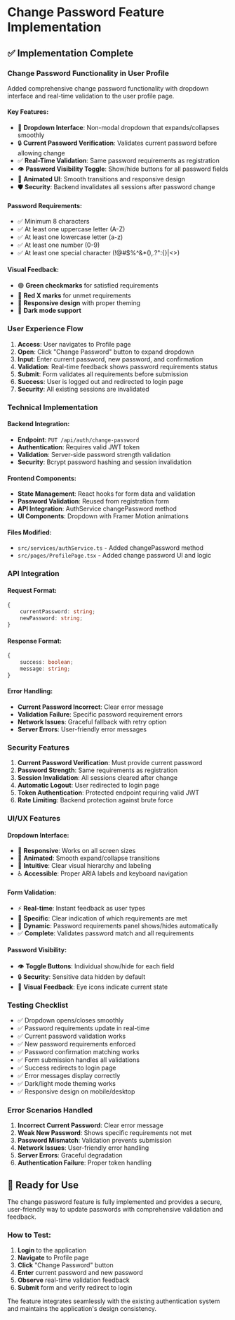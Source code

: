 # Change Password Feature Implementation

## ✅ Implementation Complete

### **Change Password Functionality in User Profile**

Added comprehensive change password functionality with dropdown interface and real-time validation to the user profile page.

#### **Key Features:**

-   🔽 **Dropdown Interface**: Non-modal dropdown that expands/collapses smoothly
-   🔒 **Current Password Verification**: Validates current password before allowing change
-   ✅ **Real-Time Validation**: Same password requirements as registration
-   👁️ **Password Visibility Toggle**: Show/hide buttons for all password fields
-   🎨 **Animated UI**: Smooth transitions and responsive design
-   🛡️ **Security**: Backend invalidates all sessions after password change

#### **Password Requirements:**

-   ✅ Minimum 8 characters
-   ✅ At least one uppercase letter (A-Z)
-   ✅ At least one lowercase letter (a-z)
-   ✅ At least one number (0-9)
-   ✅ At least one special character (!@#$%^&\*(),.?":{}|<>)

#### **Visual Feedback:**

-   🟢 **Green checkmarks** for satisfied requirements
-   🔴 **Red X marks** for unmet requirements
-   📱 **Responsive design** with proper theming
-   🌙 **Dark mode support**

### **User Experience Flow**

1. **Access**: User navigates to Profile page
2. **Open**: Click "Change Password" button to expand dropdown
3. **Input**: Enter current password, new password, and confirmation
4. **Validation**: Real-time feedback shows password requirements status
5. **Submit**: Form validates all requirements before submission
6. **Success**: User is logged out and redirected to login page
7. **Security**: All existing sessions are invalidated

### **Technical Implementation**

#### **Backend Integration:**

-   **Endpoint**: `PUT /api/auth/change-password`
-   **Authentication**: Requires valid JWT token
-   **Validation**: Server-side password strength validation
-   **Security**: Bcrypt password hashing and session invalidation

#### **Frontend Components:**

-   **State Management**: React hooks for form data and validation
-   **Password Validation**: Reused from registration form
-   **API Integration**: AuthService changePassword method
-   **UI Components**: Dropdown with Framer Motion animations

#### **Files Modified:**

-   `src/services/authService.ts` - Added changePassword method
-   `src/pages/ProfilePage.tsx` - Added change password UI and logic

### **API Integration**

#### **Request Format:**

```typescript
{
	currentPassword: string;
	newPassword: string;
}
```

#### **Response Format:**

```typescript
{
	success: boolean;
	message: string;
}
```

#### **Error Handling:**

-   **Current Password Incorrect**: Clear error message
-   **Validation Failure**: Specific password requirement errors
-   **Network Issues**: Graceful fallback with retry option
-   **Server Errors**: User-friendly error messages

### **Security Features**

1. **Current Password Verification**: Must provide current password
2. **Password Strength**: Same requirements as registration
3. **Session Invalidation**: All sessions cleared after change
4. **Automatic Logout**: User redirected to login page
5. **Token Authentication**: Protected endpoint requiring valid JWT
6. **Rate Limiting**: Backend protection against brute force

### **UI/UX Features**

#### **Dropdown Interface:**

-   📱 **Responsive**: Works on all screen sizes
-   🎨 **Animated**: Smooth expand/collapse transitions
-   🎯 **Intuitive**: Clear visual hierarchy and labeling
-   ♿ **Accessible**: Proper ARIA labels and keyboard navigation

#### **Form Validation:**

-   ⚡ **Real-time**: Instant feedback as user types
-   🎯 **Specific**: Clear indication of which requirements are met
-   🔄 **Dynamic**: Password requirements panel shows/hides automatically
-   ✅ **Complete**: Validates password match and all requirements

#### **Password Visibility:**

-   👁️ **Toggle Buttons**: Individual show/hide for each field
-   🔒 **Security**: Sensitive data hidden by default
-   🎨 **Visual Feedback**: Eye icons indicate current state

### **Testing Checklist**

-   ✅ Dropdown opens/closes smoothly
-   ✅ Password requirements update in real-time
-   ✅ Current password validation works
-   ✅ New password requirements enforced
-   ✅ Password confirmation matching works
-   ✅ Form submission handles all validations
-   ✅ Success redirects to login page
-   ✅ Error messages display correctly
-   ✅ Dark/light mode theming works
-   ✅ Responsive design on mobile/desktop

### **Error Scenarios Handled**

1. **Incorrect Current Password**: Clear error message
2. **Weak New Password**: Shows specific requirements not met
3. **Password Mismatch**: Validation prevents submission
4. **Network Issues**: User-friendly error handling
5. **Server Errors**: Graceful degradation
6. **Authentication Failure**: Proper token handling

## 🚀 Ready for Use

The change password feature is fully implemented and provides a secure, user-friendly way to update passwords with comprehensive validation and feedback.

### **How to Test:**

1. **Login** to the application
2. **Navigate** to Profile page
3. **Click** "Change Password" button
4. **Enter** current password and new password
5. **Observe** real-time validation feedback
6. **Submit** form and verify redirect to login

The feature integrates seamlessly with the existing authentication system and maintains the application's design consistency.
